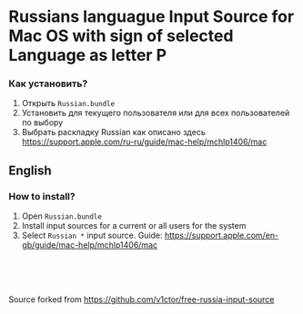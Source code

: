 # Russians languague Input Source for Mac OS with sign of selected Language as letter P

### Как установить?

1. Открыть `Russian.bundle`
2. Установить для текущего пользователя или для всех пользователей по выбору
3. Выбрать раскладку Russian как описано здесь https://support.apple.com/ru-ru/guide/mac-help/mchlp1406/mac


## English
### How to install?

1. Open `Russian.bundle`
2. Install input sources for a current or all users for the system
3. Select `Russian *` input source. Guide: https://support.apple.com/en-gb/guide/mac-help/mchlp1406/mac

<br>
<br>
<br>

Source forked from https://github.com/v1ctor/free-russia-input-source

